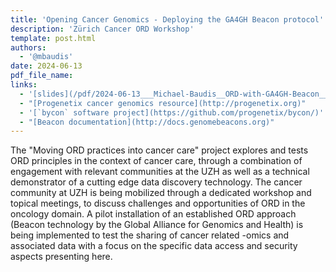 ```yaml
---
title: 'Opening Cancer Genomics - Deploying the GA4GH Beacon protocol'
description: 'Zürich Cancer ORD Workshop'
template: post.html 
authors:
  - '@mbaudis'
date: 2024-06-13
pdf_file_name:
links:
  - '[slides](/pdf/2024-06-13___Michael-Baudis__ORD-with-GA4GH-Beacon__ORD-project-workshop.pdf)'
  - "[Progenetix cancer genomics resource](http://progenetix.org)"
  - '[`bycon` software project](https://github.com/progenetix/bycon/)'
  - "[Beacon documentation](http://docs.genomebeacons.org)"
---
```


<!--
![](/img/ZHAW-Winterthur-image-470x235.jpg){ style="float: right; margin: 0px 0px 10px 20px; width: 235px" }
-->

The "Moving ORD practices into cancer care" project explores and tests ORD principles in the context of cancer care, through a combination of engagement with relevant communities at the UZH as well as a technical demonstrator of a cutting edge data discovery technology. The cancer community at UZH is being mobilized through a dedicated workshop and topical meetings, to discuss challenges and opportunities of ORD in the oncology domain. A pilot installation of an established ORD approach (Beacon technology by the Global Alliance for Genomics and Health) is being implemented to test the sharing of cancer related -omics and associated data with a focus on the specific data access and security aspects presenting here.